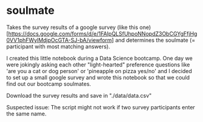 # soulmate

Takes the survey results of a google survey (like this one)[https://docs.google.com/forms/d/e/1FAIpQLSfUhpoNNopdZ3ObCGYgFfjHg0VV1phFWylMdjpOcGTA-SJ-bA/viewform] and determines the soulmate (= participant with most matching answers).

I created this little notebook during a Data Science bootcamp. One day we were jokingly asking each other "light-hearted" preference questions like 'are you a cat or dog person' or 'pineapple on pizza yes/no' and I decided to set up a small google survey and wrote this notebook so that we could find out our bootcamp soulmates. 

Download the survey results and save in "./data/data.csv"

Suspected issue:
The script might not work if two survey participants enter the same name.
